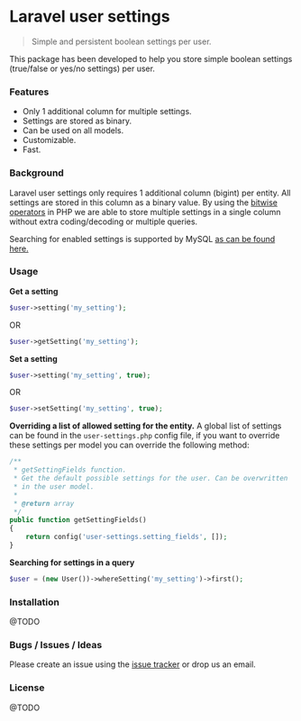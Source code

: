 # Laravel user settings
> Simple and persistent boolean settings per user.

This package has been developed to help you store simple boolean settings (true/false or yes/no settings) per user.

### Features
- Only 1 additional column for multiple settings.
- Settings are stored as binary.
- Can be used on all models.
- Customizable.
- Fast.

### Background
Laravel user settings only requires 1 additional column (bigint) per entity. All settings are stored in this column as a binary value. By using the [bitwise operators](http://php.net/manual/en/language.operators.bitwise.php) in PHP we are able to store multiple settings in a single column without extra coding/decoding or multiple queries.

Searching for enabled settings is supported by MySQL [as can be found here.](https://dev.mysql.com/doc/refman/8.0/en/bit-functions.html)

### Usage
**Get a setting**
```php
$user->setting('my_setting');
```
OR
```php
$user->getSetting('my_setting');
```

**Set a setting**
```php
$user->setting('my_setting', true);
```
OR
```php
$user->setSetting('my_setting', true);
```

**Overriding a list of allowed setting for the entity.**
A global list of settings can be found in the `user-settings.php` config file, if you want to override these settings per model you can override the following method:
```php
/**
 * getSettingFields function.
 * Get the default possible settings for the user. Can be overwritten
 * in the user model.
 *
 * @return array
 */
public function getSettingFields()
{
    return config('user-settings.setting_fields', []);
}
```

**Searching for settings in a query**
```php
$user = (new User())->whereSetting('my_setting')->first();
```

### Installation
@TODO

### Bugs / Issues / Ideas
Please create an issue using the [issue tracker](https://github.com/Internetcodehq/laravel-user-settings/issues) or drop us an email.

### License
@TODO